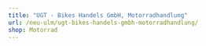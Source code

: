 ```yaml
---
title: "UGT - Bikes Handels GmbH, Motorradhandlung"
url: /neu-ulm/ugt-bikes-handels-gmbh-motorradhandlung/
shop: Motorrad
---
```

